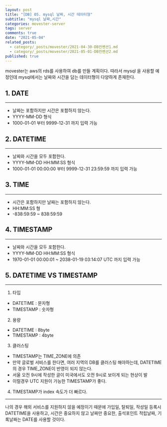 ```yaml
---
layout: post
title: "[DB] 05. mysql 날짜, 시간 데이터형"
subtitle: "mysql 날짜,시간"
categories: movester-server
tags: server
comments: true
date: "2021-05-04"
related_posts:
  - category/_posts/movester/2021-04-30-DB컨벤션1.md
  - category/_posts/movester/2021-05-01-DB컨벤션2.md
published: true
---
```


movester는 aws의 rds를 사용하여 db를 만들 계획이다.
따라서 mysql 을 사용할 예정인데 mysql에서는 날짜와 시간을 담는 데이터형이 다양하게 존재한다.

## 1. DATE
---
- 날짜는 포함하지만 시간은 포함하지 않는다.
- YYYY-MM-DD 형식
- 1000-01-01 부터 9999-12-31 까지 입력 가능

## 2. DATETIME
---
- 날짜와 시간을 모두 포함한다.
- YYYY-MM-DD HH:MM:SS 형식
- 1000-01-01 00:00:00 부터 9999-12-31 23:59:59 까지 입력 가능

## 3. TIME
---
- 시간은 포함하지만 날짜는 포함하지 않는다.
- HH:MM:SS 형
- -838:59:59 ~ 838:59:59

## 4. TIMESTAMP
---
- 날짜와 시간을 모두 포함한다.
- YYYY-MM-DD HH:MM:SS 형식
- 1970-01-01 00:00:01 ~ 2038-01-19 03:14:07 UTC 까지 입력 가능

## 5. DATETIME VS TIMESTAMP
---
1. 타입
- DATETIME : 문자형
- TIMESTAMP : 숫자형
2. 용량
- DATETIME : 8byte
- TIMESTAMP : 4byte
3. 클러스팅
- TIMESTAMP는 TIME_ZONE에 의존
- 만약 글로벌 서비스를 한다면, 여러 지역의 DB를 클러스팅 해야하는데, DATETIME의 경우 TIME_ZONE이 반영이 되지 않는다.
- 서울 오전 9시에 작성한 글이 미국에서도 오전 9시로 보이게 되는 현상이 발
- 이럴경우 UTC 지원이 가능한 TIMESTAMP가 좋다.
4. TIMESTAMP가 index 속도가 더 빠르다.


---
나의 경우 해외 서비스를 지원하지 않을 예정이기 때문에
가입일, 탈퇴일, 작성일 등록시 DATETIME을 사용하고,
시간은 중요하지 않고 날짜만 중요한, 출석포인트 적립날짜, 기록날짜는 DATE를 사용할 것이다.
